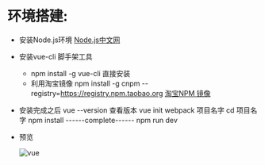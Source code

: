 # 环境搭建:
- 安装Node.js环境
    [Node.js中文网](http://nodejs.cn/)
- 安装vue-cli 脚手架工具
    - npm install -g vue-cli 直接安装
    - 利用淘宝镜像 
        npm install -g cnpm --registry=https://registry.npm.taobao.org
        [淘宝NPM 镜像](http://npm.taobao.org/)
- 安装完成之后
    vue --version 查看版本
    vue init webpack 项目名字
    cd 项目名字
    npm install
    ------complete------
    npm run dev
    
- 预览

    ![vue](http://ww1.sinaimg.cn/large/006fuRQygy1ffqt1olnghj30yz0j6wfg.jpg)



